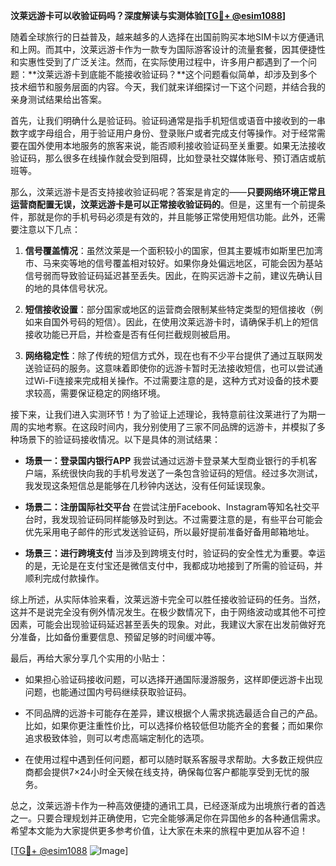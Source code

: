**汶莱远游卡可以收验证码吗？深度解读与实测体验[[TG💪+ @esim1088](https://t.me/s/esim1088)]**

随着全球旅行的日益普及，越来越多的人选择在出国前购买本地SIM卡以方便通讯和上网。而其中，汶莱远游卡作为一款专为国际游客设计的流量套餐，因其便捷性和实惠性受到了广泛关注。然而，在实际使用过程中，许多用户都遇到了一个问题：**汶莱远游卡到底能不能接收验证码？**这个问题看似简单，却涉及到多个技术细节和服务层面的内容。今天，我们就来详细探讨一下这个问题，并结合我的亲身测试结果给出答案。

首先，让我们明确什么是验证码。验证码通常是指手机短信或语音中接收到的一串数字或字母组合，用于验证用户身份、登录账户或者完成支付等操作。对于经常需要在国外使用本地服务的旅客来说，能否顺利接收验证码至关重要。如果无法接收验证码，那么很多在线操作就会受到阻碍，比如登录社交媒体账号、预订酒店或航班等。

那么，汶莱远游卡是否支持接收验证码呢？答案是肯定的——**只要网络环境正常且运营商配置无误，汶莱远游卡是可以正常接收验证码的**。但是，这里有一个前提条件，那就是你的手机号码必须是有效的，并且能够正常使用短信功能。此外，还需要注意以下几点：

1. **信号覆盖情况**：虽然汶莱是一个面积较小的国家，但其主要城市如斯里巴加湾市、马来奕等地的信号覆盖相对较好。如果你身处偏远地区，可能会因为基站信号弱而导致验证码延迟甚至丢失。因此，在购买远游卡之前，建议先确认目的地的具体信号状况。

2. **短信接收设置**：部分国家或地区的运营商会限制某些特定类型的短信接收（例如来自国外号码的短信）。因此，在使用汶莱远游卡时，请确保手机上的短信接收功能已开启，并检查是否有任何拦截规则被启用。

3. **网络稳定性**：除了传统的短信方式外，现在也有不少平台提供了通过互联网发送验证码的服务。这意味着即使你的远游卡暂时无法接收短信，也可以尝试通过Wi-Fi连接来完成相关操作。不过需要注意的是，这种方式对设备的技术要求较高，需要保证稳定的网络环境。

接下来，让我们进入实测环节！为了验证上述理论，我特意前往汶莱进行了为期一周的实地考察。在这段时间内，我分别使用了三家不同品牌的远游卡，并模拟了多种场景下的验证码接收情况。以下是具体的测试结果：

- **场景一：登录国内银行APP**
  我尝试通过远游卡登录某大型商业银行的手机客户端，系统很快向我的手机号发送了一条包含验证码的短信。经过多次测试，我发现这条短信总是能够在几秒钟内送达，没有任何延误现象。

- **场景二：注册国际社交平台**
  在尝试注册Facebook、Instagram等知名社交平台时，我发现验证码同样能够及时到达。不过需要注意的是，有些平台可能会优先采用电子邮件的形式发送验证码，所以最好提前准备好备用邮箱地址。

- **场景三：进行跨境支付**
  当涉及到跨境支付时，验证码的安全性尤为重要。幸运的是，无论是在支付宝还是微信支付中，我都成功地接到了所需的验证码，并顺利完成付款操作。

综上所述，从实际体验来看，汶莱远游卡完全可以胜任接收验证码的任务。当然，这并不是说完全没有例外情况发生。在极少数情况下，由于网络波动或其他不可控因素，可能会出现验证码延迟甚至丢失的现象。对此，我建议大家在出发前做好充分准备，比如备份重要信息、预留足够的时间缓冲等。

最后，再给大家分享几个实用的小贴士：

- 如果担心验证码接收问题，可以选择开通国际漫游服务，这样即便远游卡出现问题，也能通过国内号码继续获取验证码。
  
- 不同品牌的远游卡可能存在差异，建议根据个人需求挑选最适合自己的产品。比如，如果你更注重性价比，可以选择价格较低但功能齐全的套餐；而如果你追求极致体验，则可以考虑高端定制化的选项。

- 在使用过程中遇到任何问题，都可以随时联系客服寻求帮助。大多数正规供应商都会提供7×24小时全天候在线支持，确保每位客户都能享受到无忧的服务。

总之，汶莱远游卡作为一种高效便捷的通讯工具，已经逐渐成为出境旅行者的首选之一。只要合理规划并正确使用，它完全能够满足你在异国他乡的各种通信需求。希望本文能为大家提供更多参考价值，让大家在未来的旅程中更加从容不迫！

[[TG💪+ @esim1088](https://t.me/s/esim1088) ![Image](https://i.postimg.cc/4NQfJmqS/Snipaste-2025-05-13-00-14-12.png)]